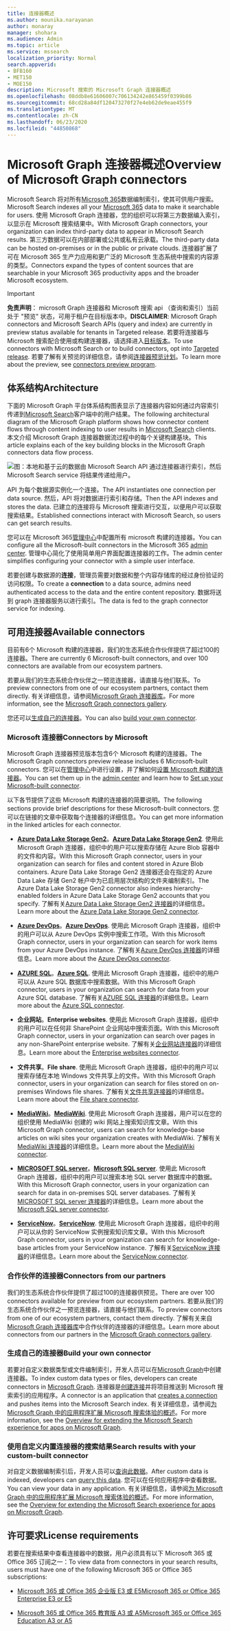 ```yaml
---
title: 连接器概述
ms.author: mounika.narayanan
author: monaray
manager: shohara
ms.audience: Admin
ms.topic: article
ms.service: mssearch
localization_priority: Normal
search.appverid:
- BFB160
- MET150
- MOE150
description: Microsoft 搜索的 Microsoft Graph 连接器概述
ms.openlocfilehash: 08ddb8e61606007c706134242e865459f0399b86
ms.sourcegitcommit: 68cd28a84df120473270f27e4eb62de9eae455f9
ms.translationtype: MT
ms.contentlocale: zh-CN
ms.lasthandoff: 06/23/2020
ms.locfileid: "44850868"
---
```

# <a name="overview-of-microsoft-graph-connectors"></a><span data-ttu-id="aeb15-103">Microsoft Graph 连接器概述</span><span class="sxs-lookup"><span data-stu-id="aeb15-103">Overview of Microsoft Graph connectors</span></span>

<span data-ttu-id="aeb15-104">Microsoft Search 将对所有[Microsoft 365](https://www.microsoft.com/microsoft-365)数据编制索引，使其可供用户搜索。</span><span class="sxs-lookup"><span data-stu-id="aeb15-104">Microsoft Search indexes all your [Microsoft 365](https://www.microsoft.com/microsoft-365) data to make it searchable for users.</span></span> <span data-ttu-id="aeb15-105">使用 Microsoft Graph 连接器，您的组织可以将第三方数据编入索引，以显示在 Microsoft 搜索结果中。</span><span class="sxs-lookup"><span data-stu-id="aeb15-105">With Microsoft Graph connectors, your organization can index third-party data to appear in Microsoft Search results.</span></span> <span data-ttu-id="aeb15-106">第三方数据可以在内部部署或公共或私有云承载。</span><span class="sxs-lookup"><span data-stu-id="aeb15-106">The third-party data can be hosted on-premises or in the public or private clouds.</span></span> <span data-ttu-id="aeb15-107">连接器扩展了可在 Microsoft 365 生产力应用和更广泛的 Microsoft 生态系统中搜索的内容源的类型。</span><span class="sxs-lookup"><span data-stu-id="aeb15-107">Connectors expand the types of content sources that are searchable in your Microsoft 365 productivity apps and the broader Microsoft ecosystem.</span></span>

> [!IMPORTANT]
> <span data-ttu-id="aeb15-108">**免责声明**： microsoft Graph 连接器和 Microsoft 搜索 api （查询和索引）当前处于 "预览" 状态，可用于租户在目标版本中。</span><span class="sxs-lookup"><span data-stu-id="aeb15-108">**DISCLAIMER**: Microsoft Graph connectors and Microsoft Search APIs (query and index) are currently in preview status available for tenants in Targeted release.</span></span> <span data-ttu-id="aeb15-109">若要将连接器与 Microsoft 搜索配合使用或构建连接器，请选择进入[目标版本](https://docs.microsoft.com/office365/admin/manage/release-options-in-office-365?view=o365-worldwide)。</span><span class="sxs-lookup"><span data-stu-id="aeb15-109">To use connectors with Microsoft Search or to build connectors, opt into [Targeted release](https://docs.microsoft.com/office365/admin/manage/release-options-in-office-365?view=o365-worldwide).</span></span> <span data-ttu-id="aeb15-110">若要了解有关预览的详细信息，请参阅[连接器预览计划](connectors-preview.md)。</span><span class="sxs-lookup"><span data-stu-id="aeb15-110">To learn more about the preview, see [connectors preview program](connectors-preview.md).</span></span>

## <a name="architecture"></a><span data-ttu-id="aeb15-111">体系结构</span><span class="sxs-lookup"><span data-stu-id="aeb15-111">Architecture</span></span>

<span data-ttu-id="aeb15-112">下面的 Microsoft Graph 平台体系结构图表显示了连接器内容如何通过内容索引传递到[Microsoft Search](https://docs.microsoft.com/microsoftsearch/overview-microsoft-search)客户端中的用户结果。</span><span class="sxs-lookup"><span data-stu-id="aeb15-112">The following architectural diagram of the Microsoft Graph platform shows how connector content flows through content indexing to user results in [Microsoft Search](https://docs.microsoft.com/microsoftsearch/overview-microsoft-search) clients.</span></span> <span data-ttu-id="aeb15-113">本文介绍 Microsoft Graph 连接器数据流过程中的每个关键构建基块。</span><span class="sxs-lookup"><span data-stu-id="aeb15-113">This article explains each of the key building blocks in the Microsoft Graph connectors data flow process.</span></span>

![图：本地和基于云的数据由 Microsoft Search API 通过连接器进行索引，然后 Microsoft Search service 将结果传递给用户。](media/highlevel-connectors_FINAL.png)

<span data-ttu-id="aeb15-115">API 为每个数据源实例化一个连接。</span><span class="sxs-lookup"><span data-stu-id="aeb15-115">The API instantiates one connection per data source.</span></span> <span data-ttu-id="aeb15-116">然后，API 将对数据进行索引和存储。</span><span class="sxs-lookup"><span data-stu-id="aeb15-116">Then the API indexes and stores the data.</span></span> <span data-ttu-id="aeb15-117">已建立的连接将与 Microsoft 搜索进行交互，以便用户可以获取搜索结果。</span><span class="sxs-lookup"><span data-stu-id="aeb15-117">Established connections interact with Microsoft Search, so users can get search results.</span></span>

<span data-ttu-id="aeb15-118">您可以在 Microsoft 365[管理中心](https://admin.microsoft.com)中配置所有 microsoft 构建的连接器。</span><span class="sxs-lookup"><span data-stu-id="aeb15-118">You can configure all the Microsoft-built connectors in the Microsoft 365 [admin center](https://admin.microsoft.com).</span></span> <span data-ttu-id="aeb15-119">管理中心简化了使用简单用户界面配置连接器的工作。</span><span class="sxs-lookup"><span data-stu-id="aeb15-119">The admin center simplifies configuring your connector with a simple user interface.</span></span>

<span data-ttu-id="aeb15-120">若要创建与数据源的**连接**，管理员需要对数据和整个内容存储库的经过身份验证的访问权限。</span><span class="sxs-lookup"><span data-stu-id="aeb15-120">To create a **connection** to a data source, admins need authenticated access to the data and the entire content repository.</span></span> <span data-ttu-id="aeb15-121">数据将送到 graph 连接器服务以进行索引。</span><span class="sxs-lookup"><span data-stu-id="aeb15-121">The data is fed to the graph connector service for indexing.</span></span>

## <a name="available-connectors"></a><span data-ttu-id="aeb15-122">可用连接器</span><span class="sxs-lookup"><span data-stu-id="aeb15-122">Available connectors</span></span>

<span data-ttu-id="aeb15-123">目前有6个 Microsoft 构建的连接器，我们的生态系统合作伙伴提供了超过100的连接器。</span><span class="sxs-lookup"><span data-stu-id="aeb15-123">There are currently 6 Microsoft-built connectors, and over 100 connectors are available from our ecosystem partners.</span></span>

<span data-ttu-id="aeb15-124">若要从我们的生态系统合作伙伴之一预览连接器，请直接与他们联系。</span><span class="sxs-lookup"><span data-stu-id="aeb15-124">To preview connectors from one of our ecosystem partners, contact them directly.</span></span> <span data-ttu-id="aeb15-125">有关详细信息，请参阅[Microsoft Graph 连接器库](connectors-gallery.md)。</span><span class="sxs-lookup"><span data-stu-id="aeb15-125">For more information, see the [Microsoft Graph connectors gallery](connectors-gallery.md).</span></span>

<span data-ttu-id="aeb15-126">您还可以[生成自己的连接器](https://docs.microsoft.com/graph/search-concept-overview)。</span><span class="sxs-lookup"><span data-stu-id="aeb15-126">You can also [build your own connector](https://docs.microsoft.com/graph/search-concept-overview).</span></span>

### <a name="connectors-by-microsoft"></a><span data-ttu-id="aeb15-127">Microsoft 连接器</span><span class="sxs-lookup"><span data-stu-id="aeb15-127">Connectors by Microsoft</span></span>

<span data-ttu-id="aeb15-128">Microsoft Graph 连接器预览版本包含6个 Microsoft 构建的连接器。</span><span class="sxs-lookup"><span data-stu-id="aeb15-128">The Microsoft Graph connectors preview release includes 6 Microsoft-built connectors.</span></span> <span data-ttu-id="aeb15-129">您可以在[管理中心](https://admin.microsoft.com)中进行设置，并了解如何[设置 Microsoft 构建的连接器](configure-connector.md)。</span><span class="sxs-lookup"><span data-stu-id="aeb15-129">You can set them up in the [admin center](https://admin.microsoft.com) and learn how to [Set up your Microsoft-built connector](configure-connector.md).</span></span>

<span data-ttu-id="aeb15-130">以下各节提供了这些 Microsoft 构建的连接器的简要说明。</span><span class="sxs-lookup"><span data-stu-id="aeb15-130">The following sections provide brief descriptions for these Microsoft-built connectors.</span></span> <span data-ttu-id="aeb15-131">您可以在链接的文章中获取每个连接器的详细信息。</span><span class="sxs-lookup"><span data-stu-id="aeb15-131">You can get more information in the linked articles for each connector.</span></span>

- <span data-ttu-id="aeb15-132">**[Azure Data Lake Storage Gen2](https://docs.microsoft.com/azure/storage/blobs/data-lake-storage-introduction)**。</span><span class="sxs-lookup"><span data-stu-id="aeb15-132">**[Azure Data Lake Storage Gen2](https://docs.microsoft.com/azure/storage/blobs/data-lake-storage-introduction)**.</span></span> <span data-ttu-id="aeb15-133">使用此 Microsoft Graph 连接器，组织中的用户可以搜索存储在 Azure Blob 容器中的文件和内容。</span><span class="sxs-lookup"><span data-stu-id="aeb15-133">With this Microsoft Graph connector, users in your organization can search for files and content stored in Azure Blob containers.</span></span> <span data-ttu-id="aeb15-134">Azure Data Lake Storage Gen2 连接器还会在指定的 Azure Data Lake 存储 Gen2 帐户中为已启用层次结构的文件夹编制索引。</span><span class="sxs-lookup"><span data-stu-id="aeb15-134">The Azure Data Lake Storage Gen2 connector also indexes hierarchy-enabled folders in Azure Data Lake Storage Gen2 accounts that you specify.</span></span>
<span data-ttu-id="aeb15-135">了解有关[Azure Data Lake Storage Gen2 连接器](azure-data-lake-connector.md)的详细信息。</span><span class="sxs-lookup"><span data-stu-id="aeb15-135">Learn more about the [Azure Data Lake Storage Gen2 connector](azure-data-lake-connector.md).</span></span>

- <span data-ttu-id="aeb15-136">**[Azure DevOps](https://azure.microsoft.com/services/devops)**。</span><span class="sxs-lookup"><span data-stu-id="aeb15-136">**[Azure DevOps](https://azure.microsoft.com/services/devops)**.</span></span> <span data-ttu-id="aeb15-137">使用此 Microsoft Graph 连接器，组织中的用户可以从 Azure DevOps 实例中搜索工作项。</span><span class="sxs-lookup"><span data-stu-id="aeb15-137">With this Microsoft Graph connector, users in your organization can search for work items from your Azure DevOps instance.</span></span>
<span data-ttu-id="aeb15-138">了解有关[Azure DevOps 连接器](azure-devops-connector.md)的详细信息。</span><span class="sxs-lookup"><span data-stu-id="aeb15-138">Learn more about the [Azure DevOps connector](azure-devops-connector.md).</span></span>

- <span data-ttu-id="aeb15-139">**[AZURE SQL](https://azure.microsoft.com/services/sql-database)**。</span><span class="sxs-lookup"><span data-stu-id="aeb15-139">**[Azure SQL](https://azure.microsoft.com/services/sql-database)**.</span></span> <span data-ttu-id="aeb15-140">使用此 Microsoft Graph 连接器，组织中的用户可以从 Azure SQL 数据库中搜索数据。</span><span class="sxs-lookup"><span data-stu-id="aeb15-140">With this Microsoft Graph connector, users in your organization can search for data from your Azure SQL database.</span></span>
<span data-ttu-id="aeb15-141">了解有关[AZURE SQL 连接器](MSSQL-connector.md)的详细信息。</span><span class="sxs-lookup"><span data-stu-id="aeb15-141">Learn more about the [Azure SQL connector](MSSQL-connector.md).</span></span>

- <span data-ttu-id="aeb15-142">**企业网站**。</span><span class="sxs-lookup"><span data-stu-id="aeb15-142">**Enterprise websites**.</span></span> <span data-ttu-id="aeb15-143">使用此 Microsoft Graph 连接器，组织中的用户可以在任何非 SharePoint 企业网站中搜索页面。</span><span class="sxs-lookup"><span data-stu-id="aeb15-143">With this Microsoft Graph connector, users in your organization can search over pages in any non-SharePoint enterprise website.</span></span>
<span data-ttu-id="aeb15-144">了解有关[企业网站连接器](enterprise-web-connector.md)的详细信息。</span><span class="sxs-lookup"><span data-stu-id="aeb15-144">Learn more about the [Enterprise websites connector](enterprise-web-connector.md).</span></span>

- <span data-ttu-id="aeb15-145">**文件共享**。</span><span class="sxs-lookup"><span data-stu-id="aeb15-145">**File share**.</span></span> <span data-ttu-id="aeb15-146">使用此 Microsoft Graph 连接器，组织中的用户可以搜索存储在本地 Windows 文件共享上的文件。</span><span class="sxs-lookup"><span data-stu-id="aeb15-146">With this Microsoft Graph connector, users in your organization can search for files stored on on-premises Windows file shares.</span></span>
<span data-ttu-id="aeb15-147">了解有关[文件共享连接器](file-share-connector.md)的详细信息。</span><span class="sxs-lookup"><span data-stu-id="aeb15-147">Learn more about the [File share connector](file-share-connector.md).</span></span>

- <span data-ttu-id="aeb15-148">**[MediaWiki](https://www.mediawiki.org/wiki/MediaWiki)**。</span><span class="sxs-lookup"><span data-stu-id="aeb15-148">**[MediaWiki](https://www.mediawiki.org/wiki/MediaWiki)**.</span></span> <span data-ttu-id="aeb15-149">使用此 Microsoft Graph 连接器，用户可以在您的组织使用 MediaWiki 创建的 wiki 网站上搜索知识库文章。</span><span class="sxs-lookup"><span data-stu-id="aeb15-149">With this Microsoft Graph connector, users can search for knowledge-base articles on wiki sites your organization creates with MediaWiki.</span></span>
<span data-ttu-id="aeb15-150">了解有关[MediaWiki 连接器](mediawiki-connector.md)的详细信息。</span><span class="sxs-lookup"><span data-stu-id="aeb15-150">Learn more about the [MediaWiki connector](mediawiki-connector.md).</span></span>

- <span data-ttu-id="aeb15-151">**[MICROSOFT SQL server](https://www.microsoft.com/sql-server/sql-server-2017)**。</span><span class="sxs-lookup"><span data-stu-id="aeb15-151">**[Microsoft SQL server](https://www.microsoft.com/sql-server/sql-server-2017)**.</span></span> <span data-ttu-id="aeb15-152">使用此 Microsoft Graph 连接器，组织中的用户可以搜索本地 SQL server 数据库中的数据。</span><span class="sxs-lookup"><span data-stu-id="aeb15-152">With this Microsoft Graph connector, users in your organization can search for data in on-premises SQL server databases.</span></span>
<span data-ttu-id="aeb15-153">了解有关[MICROSOFT SQL server 连接器](MSSQL-connector.md)的详细信息。</span><span class="sxs-lookup"><span data-stu-id="aeb15-153">Learn more about the [Microsoft SQL server connector](MSSQL-connector.md).</span></span>

- <span data-ttu-id="aeb15-154">**[ServiceNow](https://www.servicenow.com)**。</span><span class="sxs-lookup"><span data-stu-id="aeb15-154">**[ServiceNow](https://www.servicenow.com)**.</span></span> <span data-ttu-id="aeb15-155">使用此 Microsoft Graph 连接器，组织中的用户可以从你的 ServiceNow 实例搜索知识库文章。</span><span class="sxs-lookup"><span data-stu-id="aeb15-155">With this Microsoft Graph connector, users in your organization can search for knowledge-base articles from your ServiceNow instance.</span></span>
<span data-ttu-id="aeb15-156">了解有关[ServiceNow 连接器](servicenow-connector.md)的详细信息。</span><span class="sxs-lookup"><span data-stu-id="aeb15-156">Learn more about the [ServiceNow connector](servicenow-connector.md).</span></span>

### <a name="connectors-from-our-partners"></a><span data-ttu-id="aeb15-157">合作伙伴的连接器</span><span class="sxs-lookup"><span data-stu-id="aeb15-157">Connectors from our partners</span></span>

<span data-ttu-id="aeb15-158">我们的生态系统合作伙伴提供了超过100的连接器供预览。</span><span class="sxs-lookup"><span data-stu-id="aeb15-158">There are over 100 connectors available for preview from our ecosystem partners.</span></span> <span data-ttu-id="aeb15-159">若要从我们的生态系统合作伙伴之一预览连接器，请直接与他们联系。</span><span class="sxs-lookup"><span data-stu-id="aeb15-159">To preview connectors from one of our ecosystem partners, contact them directly.</span></span>
<span data-ttu-id="aeb15-160">了解有关来自[Microsoft Graph 连接器库](connectors-gallery.md)中合作伙伴的连接器的详细信息。</span><span class="sxs-lookup"><span data-stu-id="aeb15-160">Learn more about connectors from our partners in the [Microsoft Graph connectors gallery](connectors-gallery.md).</span></span>

### <a name="build-your-own-connector"></a><span data-ttu-id="aeb15-161">生成自己的连接器</span><span class="sxs-lookup"><span data-stu-id="aeb15-161">Build your own connector</span></span>

<span data-ttu-id="aeb15-162">若要对自定义数据类型或文件编制索引，开发人员可以在[Microsoft Graph](https://developer.microsoft.com/graph/)中创建连接器。</span><span class="sxs-lookup"><span data-stu-id="aeb15-162">To index custom data types or files, developers can create connectors in [Microsoft Graph](https://developer.microsoft.com/graph/).</span></span> <span data-ttu-id="aeb15-163">连接器是[创建连接](https://docs.microsoft.com/graph/search-index-manage-connections)并将项目推送到 Microsoft 搜索索引的应用程序。</span><span class="sxs-lookup"><span data-stu-id="aeb15-163">A connector is an application that [creates a connection](https://docs.microsoft.com/graph/search-index-manage-connections) and pushes items into the Microsoft Search index.</span></span> <span data-ttu-id="aeb15-164">有关详细信息，请参阅[为 Microsoft Graph 中的应用程序扩展 Microsoft 搜索体验的概述](https://docs.microsoft.com/graph/search-concept-overview)。</span><span class="sxs-lookup"><span data-stu-id="aeb15-164">For more information, see the [Overview for extending the Microsoft Search experience for apps on Microsoft Graph](https://docs.microsoft.com/graph/search-concept-overview).</span></span>

### <a name="search-results-with-your-custom-built-connector"></a><span data-ttu-id="aeb15-165">使用自定义内置连接器的搜索结果</span><span class="sxs-lookup"><span data-stu-id="aeb15-165">Search results with your custom-built connector</span></span>

<span data-ttu-id="aeb15-166">对自定义数据编制索引后，开发人员可以[查询此数据](https://docs.microsoft.com/graph/search-concept-custom-types)。</span><span class="sxs-lookup"><span data-stu-id="aeb15-166">After custom data is indexed, developers can [query this data](https://docs.microsoft.com/graph/search-concept-custom-types).</span></span> <span data-ttu-id="aeb15-167">您可以在任何应用程序中查看数据。</span><span class="sxs-lookup"><span data-stu-id="aeb15-167">You can view your data in any application.</span></span> <span data-ttu-id="aeb15-168">有关详细信息，请参阅[为 Microsoft Graph 中的应用程序扩展 Microsoft 搜索体验的概述](https://docs.microsoft.com/graph/search-concept-overview)。</span><span class="sxs-lookup"><span data-stu-id="aeb15-168">For more information, see the [Overview for extending the Microsoft Search experience for apps on Microsoft Graph](https://docs.microsoft.com/graph/search-concept-overview).</span></span>

## <a name="license-requirements"></a><span data-ttu-id="aeb15-169">许可要求</span><span class="sxs-lookup"><span data-stu-id="aeb15-169">License requirements</span></span>

<span data-ttu-id="aeb15-170">若要在搜索结果中查看连接器中的数据，用户必须具有以下 Microsoft 365 或 Office 365 订阅之一：</span><span class="sxs-lookup"><span data-stu-id="aeb15-170">To view data from connectors in your search results, users must have one of the following Microsoft 365 or Office 365 subscriptions:</span></span>

- [<span data-ttu-id="aeb15-171">Microsoft 365 或 Office 365 企业版 E3 或 E5</span><span class="sxs-lookup"><span data-stu-id="aeb15-171">Microsoft 365 or Office 365 Enterprise E3 or E5</span></span>](https://www.microsoft.com/microsoft-365/compare-all-microsoft-365-plans)

- [<span data-ttu-id="aeb15-172">Microsoft 365 或 Office 365 教育版 A3 或 A5</span><span class="sxs-lookup"><span data-stu-id="aeb15-172">Microsoft 365 or Office 365 Education A3 or A5</span></span>](https://www.microsoft.com/microsoft-365/academic/compare-office-365-education-plans?activetab=tab:primaryr1)
